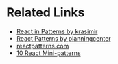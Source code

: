 # Related Links
- [React in Patterns by krasimir](https://github.com/krasimir/react-in-patterns)
- [React Patterns by planningcenter](https://github.com/planningcenter/react-patterns)
- [reactpatterns.com](https://github.com/chantastic/reactpatterns.com)
- [10 React Mini-patterns](https://hackernoon.com/10-react-mini-patterns-c1da92f068c5)